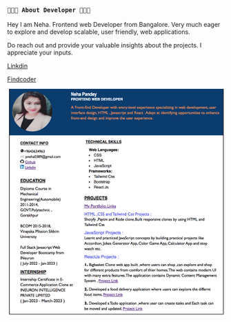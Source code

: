 ### `👩🏻‍💻 About Developer 👩🏻‍💻`

Hey I am Neha. Frontend web Developer from Bangalore. Very much eager to explore and develop scalable, user friendly, web applications.

Do reach out and provide your valuable insights about the projects. I appreciate your inputs.

[Linkdin](https://www.linkedin.com/in/neha-pandey-a89a5a224/)

[Findcoder](https://www.findcoder.io/u/nehap)


![myResume](./myresume.png)

